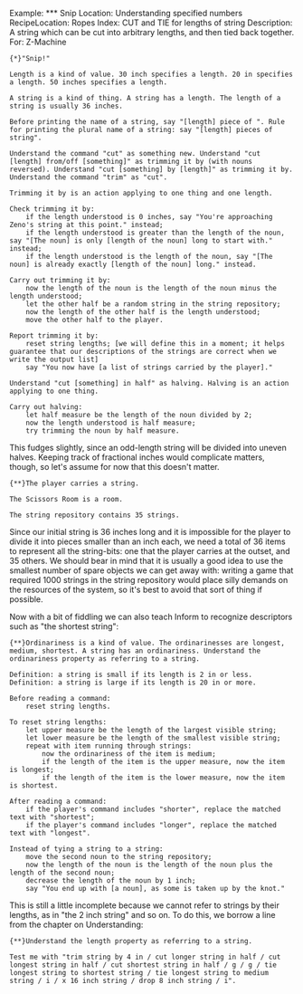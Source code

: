 Example: *** Snip
Location: Understanding specified numbers
RecipeLocation: Ropes
Index: CUT and TIE for lengths of string
Description: A string which can be cut into arbitrary lengths, and then tied back together.
For: Z-Machine

  

``` inform7
{*}"Snip!"

Length is a kind of value. 30 inch specifies a length. 20 in specifies a length. 50 inches specifies a length.

A string is a kind of thing. A string has a length. The length of a string is usually 36 inches.

Before printing the name of a string, say "[length] piece of ". Rule for printing the plural name of a string: say "[length] pieces of string".

Understand the command "cut" as something new. Understand "cut [length] from/off [something]" as trimming it by (with nouns reversed). Understand "cut [something] by [length]" as trimming it by. Understand the command "trim" as "cut".

Trimming it by is an action applying to one thing and one length.

Check trimming it by:
	if the length understood is 0 inches, say "You're approaching Zeno's string at this point." instead;
	if the length understood is greater than the length of the noun, say "[The noun] is only [length of the noun] long to start with." instead;
	if the length understood is the length of the noun, say "[The noun] is already exactly [length of the noun] long." instead.

Carry out trimming it by:
	now the length of the noun is the length of the noun minus the length understood;
	let the other half be a random string in the string repository;
	now the length of the other half is the length understood;
	move the other half to the player.

Report trimming it by:
	reset string lengths; [we will define this in a moment; it helps guarantee that our descriptions of the strings are correct when we write the output list]
	say "You now have [a list of strings carried by the player]."

Understand "cut [something] in half" as halving. Halving is an action applying to one thing.

Carry out halving:
	let half measure be the length of the noun divided by 2;
	now the length understood is half measure;
	try trimming the noun by half measure.
```

  
This fudges slightly, since an odd-length string will be divided into uneven halves. Keeping track of fractional inches would complicate matters, though, so let's assume for now that this doesn't matter.

  

``` inform7
{**}The player carries a string.

The Scissors Room is a room.

The string repository contains 35 strings.
```

  
Since our initial string is 36 inches long and it is impossible for the player to divide it into pieces smaller than an inch each, we need a total of 36 items to represent all the string-bits: one that the player carries at the outset, and 35 others. We should bear in mind that it is usually a good idea to use the smallest number of spare objects we can get away with: writing a game that required 1000 strings in the string repository would place silly demands on the resources of the system, so it's best to avoid that sort of thing if possible.

  
Now with a bit of fiddling we can also teach Inform to recognize descriptors such as "the shortest string":

  

``` inform7
{**}Ordinariness is a kind of value. The ordinarinesses are longest, medium, shortest. A string has an ordinariness. Understand the ordinariness property as referring to a string.

Definition: a string is small if its length is 2 in or less. Definition: a string is large if its length is 20 in or more.

Before reading a command:
	reset string lengths.

To reset string lengths:
	let upper measure be the length of the largest visible string;
	let lower measure be the length of the smallest visible string;
	repeat with item running through strings:
		now the ordinariness of the item is medium;
		if the length of the item is the upper measure, now the item is longest;
		if the length of the item is the lower measure, now the item is shortest.

After reading a command:
	if the player's command includes "shorter", replace the matched text with "shortest";
	if the player's command includes "longer", replace the matched text with "longest".

Instead of tying a string to a string:
	move the second noun to the string repository;
	now the length of the noun is the length of the noun plus the length of the second noun;
	decrease the length of the noun by 1 inch;
	say "You end up with [a noun], as some is taken up by the knot."
```

  
This is still a little incomplete because we cannot refer to strings by their lengths, as in "the 2 inch string" and so on. To do this, we borrow a line from the chapter on Understanding:

  

``` inform7
{**}Understand the length property as referring to a string.

Test me with "trim string by 4 in / cut longer string in half / cut longest string in half / cut shortest string in half / g / g / tie longest string to shortest string / tie longest string to medium string / i / x 16 inch string / drop 8 inch string / i".
```

